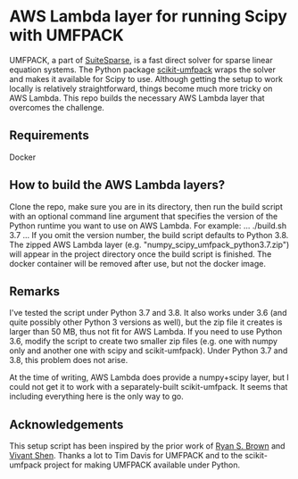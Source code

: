 # AWS Lambda layer for running Scipy with UMFPACK

UMFPACK, a part of [SuiteSparse](http://faculty.cse.tamu.edu/davis/suitesparse.html), is a fast direct solver for sparse linear equation systems. The Python package [scikit-umfpack](https://pypi.org/project/scikit-umfpack/) wraps the solver and makes it available for Scipy to use. Although getting the setup to work locally is relatively straightforward, things become much more tricky on AWS Lambda. This repo builds the necessary AWS Lambda layer that overcomes the challenge.

## Requirements

Docker

## How to build the AWS Lambda layers?

Clone the repo, make sure you are in its directory, then run the build script with an optional command line argument that specifies the version of the Python runtime you want to use on AWS Lambda. For example:
...
./build.sh 3.7
...
If you omit the version number, the build script defaults to Python 3.8. The zipped AWS Lambda layer (e.g. "numpy_scipy_umfpack_python3.7.zip") will appear in the project directory once the build script is finished. The docker container will be removed after use, but not the docker image.

## Remarks

I've tested the script under Python 3.7 and 3.8. It also works under 3.6 (and quite possibly other Python 3 versions as well), but the zip file it creates is larger than 50 MB, thus not fit for AWS Lambda. If you need to use Python 3.6, modify the script to create two smaller zip files (e.g. one with numpy only and another one with scipy and scikit-umfpack). Under Python 3.7 and 3.8, this problem does not arise.

At the time of writing, AWS Lambda does provide a numpy+scipy layer, but I could not get it to work with a separately-built scikit-umfpack. It seems that including everything here is the only way to go.

## Acknowledgements

This setup script has been inspired by the prior work of [Ryan S. Brown](https://github.com/ryansb/sklearn-build-lambda) and [Vivant Shen](https://github.com/talkwei/lambda-pkg-build). Thanks a lot to Tim Davis for UMFPACK and to the scikit-umfpack project for making UMFPACK available under Python.
